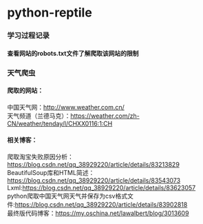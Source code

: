 # python-reptile
### 学习过程记录

#### 查看网站的robots.txt文件了解爬取该网站的限制

### 天气爬虫

#### 爬取的网站：
中国天气网：http://www.weather.com.cn/<br>
天气频道（兰德马克）：https://weather.com/zh-CN/weather/tenday/l/CHXX0116:1:CH<br>

#### 相关博客：
爬取淘宝失败原因分析：https://blog.csdn.net/qq_38929220/article/details/83213829<br>
BeautifulSoup库和HTML简述：https://blog.csdn.net/qq_38929220/article/details/83543073<br>
Lxml:https://blog.csdn.net/qq_38929220/article/details/83623057<br>
python爬取中国天气网天气并保存为csv格式文件:https://blog.csdn.net/qq_38929220/article/details/83902818<br>
最终版代码博客：https://my.oschina.net/lawalbert/blog/3013609<br>
